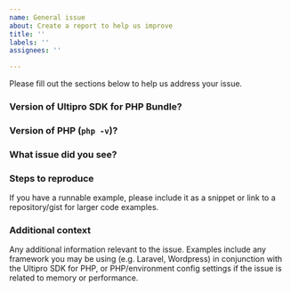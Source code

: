 ```yaml
---
name: General issue
about: Create a report to help us improve
title: ''
labels: ''
assignees: ''

---
```


Please fill out the sections below to help us address your issue.

### Version of Ultipro SDK for PHP Bundle?


### Version of PHP (`php -v`)?


### What issue did you see?


### Steps to reproduce
If you have a runnable example, please include it as a snippet or link to a repository/gist for larger code examples.

### Additional context
Any additional information relevant to the issue. Examples include any framework you may be using (e.g. Laravel, Wordpress) in conjunction with the Ultipro SDK for PHP, or PHP/environment config settings if the issue is related to memory or performance.

